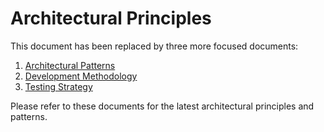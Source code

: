 # Architectural Principles

This document has been replaced by three more focused documents:

1. [Architectural Patterns](architectural-patterns.md)
2. [Development Methodology](development-methodology.md)
3. [Testing Strategy](testing-strategy.md)

Please refer to these documents for the latest architectural principles and patterns.
